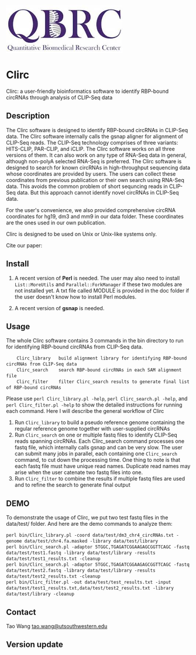![Clirc_logo](QBRC.jpg)

# Clirc

Clirc: a user-friendly bioinformatics software to identify RBP-bound circRNAs through analysis of CLIP-Seq data

## Description

The Clirc software is designed to identify RBP-bound circRNAs in CLIP-Seq data. The Clirc software internally calls the gsnap aligner for alignment of CLIP-Seq reads. The CLIP-Seq technology comprises of three variants: HITS-CLIP, PAR-CLIP, and iCLIP. The Clirc software works on all three versions of them. It can also work on any type of RNA-Seq data in general, although non-polyA selected RNA-Seq is preferred. The Clirc software is designed to search for known circRNAs in high-throughput sequencing data whose coordinates are provided by users. The users can collect these coordinates from previous publication or their own search using RNA-Seq data. This avoids the common problem of short sequncing reads in CLIP-Seq data. But this approach cannot identify novel circRNAs in CLIP-Seq data.
 
For the user's convenience, we also provided comprehensive circRNA coordinates for hg19, dm3 and mm9 in our data folder. These coordinates are the ones used in our own publication.

Clirc is designed to be used on Unix or Unix-like systems only.

Cite our paper:


## Install

1. A recent version of **Perl** is needed. The user may also need to install `List::MoreUtils` and `Parallel::ForkManager` if these two modules are not installed yet. A txt file called MODULE is provided in the doc folder if the user doesn't know how to install Perl modules.

2. A recent version of **gsnap** is needed. 

## Usage

The whole Clirc software contains 3 commands in the bin directory to run for identifying RBP-bound circRNAs from CLIP-Seq data.
```{}
	Clirc_library	build alignment library for identifying RBP-bound circRNAs from CLIP-Seq data
	Clirc_search	search RBP-bound circRNAs in each SAM alignment file
	Clirc_filter	filter Clirc_search results to generate final list of RBP-bound circRNAs
```
Please use `perl Clirc_library.pl -help`, `perl Clirc_search.pl -help`, and `perl Clirc_filter.pl -help` to show the detailed instructions for running each command. Here I will describe the general workflow of Clirc

1. Run `Clirc_library` to build a pseudo reference genome containing the regular reference genome together with user-supplied circRNAs
2. Run `Clirc_search` on one or multiple fastq files to identify CLIP-Seq reads spanning circRNAs. Each Clirc_search command processes one fastq file, which internally calls gsnap and can be very slow. The user can submit many jobs in parallel, each containing one `Clirc_search` command, to cut down the processing time. One thing to note is that each fastq file must have unique read names. Duplicate read names may arise when the user catenate two fastq files into one.
3. Run `Clirc_filter` to combine the results if multiple fastq files are used and to refine the search to generate final output

## DEMO

To demonstrate the usage of Clirc, we put two test fastq files in the data/test/ folder. And here are the demo commands to analyze them:
```{perl}
perl bin/Clirc_library.pl -coord data/test/dm3_chr4_circRNAs.txt -genome data/test/chr4.fa.masked -library data/test/library
perl bin/Clirc_search.pl -adaptor 5TGGC,TGAGATCGGAAGAGCGGTTCAGC -fastq data/test/test1.fastq -library data/test/library -results data/test/test1_results.txt -cleanup
perl bin/Clirc_search.pl -adaptor 5TGGC,TGAGATCGGAAGAGCGGTTCAGC -fastq data/test/test2.fastq -library data/test/library -results data/test/test2_results.txt -cleanup
perl bin/Clirc_filter.pl -out data/test/test_results.txt -input data/test/test1_results.txt,data/test/test2_results.txt -library data/test/library -cleanup
```

## Contact

Tao Wang <tao.wang@utsouthwestern.edu>

## Version update

